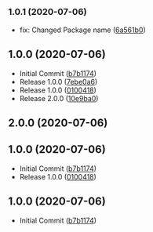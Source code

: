 ## <small>1.0.1 (2020-07-06)</small>

* fix: Changed Package name ([6a561b0](https://github.com/privyreza/rm-php-sdk/commit/6a561b0))



## 1.0.0 (2020-07-06)

* Initial Commit ([b7b1174](https://github.com/privyreza/rm-php-sdk/commit/b7b1174))
* Release 1.0.0 ([7ebe0a6](https://github.com/privyreza/rm-php-sdk/commit/7ebe0a6))
* Release 1.0.0 ([0100418](https://github.com/privyreza/rm-php-sdk/commit/0100418))
* Release 2.0.0 ([10e9ba0](https://github.com/privyreza/rm-php-sdk/commit/10e9ba0))



## 2.0.0 (2020-07-06)




## 1.0.0 (2020-07-06)

* Initial Commit ([b7b1174](https://github.com/privyreza/rm-php-sdk/commit/b7b1174))
* Release 1.0.0 ([0100418](https://github.com/privyreza/rm-php-sdk/commit/0100418))



## 1.0.0 (2020-07-06)

* Initial Commit ([b7b1174](https://github.com/privyreza/rm-php-sdk/commit/b7b1174))




